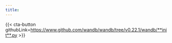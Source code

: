 ```yaml
---
title:
---
```


<!-- Insert buttons and diff -->


{{< cta-button githubLink=https://www.github.com/wandb/wandb/tree/v0.22.1/wandb/**init**.py >}}
